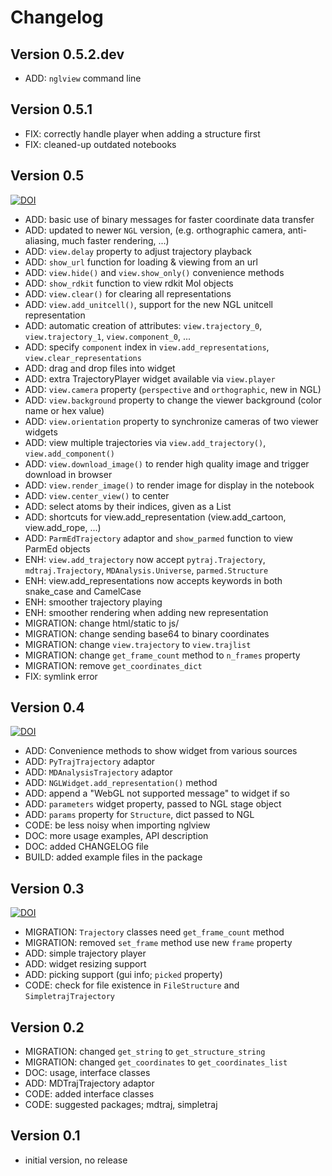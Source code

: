 Changelog
=========

Version 0.5.2.dev
-----------------
- ADD: `nglview` command line

Version 0.5.1
-------------

* FIX: correctly handle player when adding a structure first
* FIX: cleaned-up outdated notebooks


Version 0.5
-----------

[![DOI](https://zenodo.org/badge/doi/10.5281/zenodo.55409.svg)](http://dx.doi.org/10.5281/zenodo.55409)

* ADD: basic use of binary messages for faster coordinate data transfer
* ADD: updated to newer `NGL` version, (e.g. orthographic camera, anti-aliasing, much faster rendering, ...)
* ADD: `view.delay` property to adjust trajectory playback
* ADD: `show_url` function for loading & viewing from an url
* ADD: `view.hide()` and `view.show_only()` convenience methods
* ADD: `show_rdkit` function to view rdkit Mol objects
* ADD: `view.clear()` for clearing all representations
* ADD: `view.add_unitcell()`, support for the new NGL unitcell representation
* ADD: automatic creation of attributes: `view.trajectory_0`, `view.trajectory_1`, `view.component_0`, ...
* ADD: specify `component` index in `view.add_representations`, `view.clear_representations`
* ADD: drag and drop files into widget
* ADD: extra TrajectoryPlayer widget available via `view.player`
* ADD: `view.camera` property (`perspective` and `orthographic`, new in NGL) 
* ADD: `view.background` property to change the viewer background (color name or hex value)
* ADD: `view.orientation` property to synchronize cameras of two viewer widgets
* ADD: view multiple trajectories via `view.add_trajectory()`, `view.add_component()`
* ADD: `view.download_image()` to render high quality image and trigger download in browser
* ADD: `view.render_image()` to render image for display in the notebook
* ADD: `view.center_view()` to center
* ADD: select atoms by their indices, given as a List 
* ADD: shortcuts for view.add_representation (view.add_cartoon, view.add_rope, ...)
* ADD: `ParmEdTrajectory` adaptor and `show_parmed` function to view ParmEd objects
* ENH: `view.add_trajectory` now accept `pytraj.Trajectory`, `mdtraj.Trajectory`, `MDAnalysis.Universe`, `parmed.Structure`
* ENH: view.add_representations now accepts keywords in both snake_case and CamelCase
* ENH: smoother trajectory playing
* ENH: smoother rendering when adding new representation
* MIGRATION: change html/static to js/
* MIGRATION: change sending base64 to binary coordinates
* MIGRATION: change `view.trajectory` to `view.trajlist`
* MIGRATION: change `get_frame_count` method to `n_frames` property
* MIGRATION: remove `get_coordinates_dict`
* FIX: symlink error


Version 0.4
-----------

[![DOI](https://zenodo.org/badge/doi/10.5281/zenodo.46373.svg)](http://dx.doi.org/10.5281/zenodo.46373)

* ADD: Convenience methods to show widget from various sources
* ADD: `PyTrajTrajectory` adaptor
* ADD: `MDAnalysisTrajectory` adaptor
* ADD: `NGLWidget.add_representation()` method
* ADD: append a "WebGL not supported message" to widget if so
* ADD: `parameters` widget property, passed to NGL stage object
* ADD: `params` property for `Structure`, dict passed to NGL
* CODE: be less noisy when importing nglview
* DOC: more usage examples, API description
* DOC: added CHANGELOG file
* BUILD: added example files in the package


Version 0.3
-----------

[![DOI](https://zenodo.org/badge/doi/10.5281/zenodo.44700.svg)](http://dx.doi.org/10.5281/zenodo.44700)

* MIGRATION: `Trajectory` classes need `get_frame_count` method
* MIGRATION: removed `set_frame` method use new `frame` property
* ADD: simple trajectory player
* ADD: widget resizing support
* ADD: picking support (gui info; `picked` property)
* CODE: check for file existence in `FileStructure` and `SimpletrajTrajectory`


Version 0.2
-----------

* MIGRATION: changed `get_string` to `get_structure_string`
* MIGRATION: changed `get_coordinates` to `get_coordinates_list`
* DOC: usage, interface classes
* ADD: MDTrajTrajectory adaptor
* CODE: added interface classes
* CODE: suggested packages; mdtraj, simpletraj


Version 0.1
-----------

* initial version, no release
